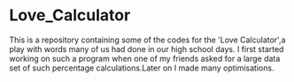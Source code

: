 # Love_Calculator
This is a repository containing some of the codes for the 'Love Calculator',a play with words many of us had done in our high school days. I first started working on such a program when one of my friends asked for a large data set of such percentage calculations.Later on I made many optimisations. 
